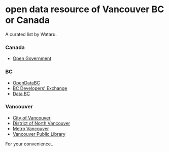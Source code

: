 # open data resource of Vancouver BC or Canada
A curated list by Wataru.

### Canada
* [Open Government](http://open.canada.ca/en/maps/open-data-canada)

### BC
* [OpenDataBC](https://www.opendatabc.ca/dataset)
* [BC Developers' Exchange](https://bcdevexchange.org/#/resources)
* [Data BC](http://www.data.gov.bc.ca/)

### Vancouver
* [City of Vancouver](http://data.vancouver.ca/datacatalogue/)
* [District of North Vancouver](http://geoweb.dnv.org/index.html)
* [Metro Vancouver](http://www.metrovancouver.org/data)
* [Vancouver Public Library](http://www.vpl.ca/opendata)

For your convenience..
